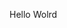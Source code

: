 Hello Wolrd






















































































































































































































































































































































































































































































































































































































































































































































































































































































































































































































































































































































































































































































































































































































































































































































































































































































































































































































































































































































































































































































































































































































































































































































































































































































































































































































































































































































































































































































































































































































































































































































































































































































































































































































































































































































































































































































































































































































































































































































































































































































































































































































































































































































































































































































































